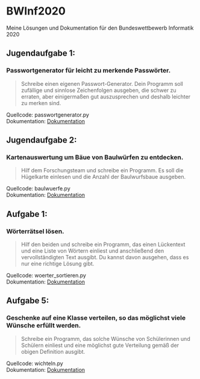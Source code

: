 # BWInf2020
Meine Lösungen und Dokumentation für den Bundeswettbewerb Informatik 2020
## Jugendaufgabe 1:
### Passwortgenerator für leicht zu merkende Passwörter. 
> Schreibe einen eigenen Passwort-Generator. Dein Programm soll zufällige und sinnlose Zeichenfolgen ausgeben, die schwer zu erraten, aber einigermaßen gut auszusprechen und deshalb leichter zu merken sind.

Quellcode: passwortgenerator.py <br>
Dokumentation: <a href="www.google.de">Dokumentation</a>
## Jugendaufgabe 2:
### Kartenauswertung um Bäue von Baulwürfen zu entdecken. 
> Hilf dem Forschungsteam und schreibe ein Programm. Es soll die Hügelkarte einlesen und die Anzahl der Baulwurfsbaue ausgeben.

Quellcode: baulwuerfe.py<br>
Dokumentation: <a href="www.google.de">Dokumentation</a>

## Aufgabe 1:
### Wörterrätsel lösen. 
> Hilf den beiden und schreibe ein Programm, das einen Lückentext und eine Liste von Wörtern einliest und anschließend den vervollständigten Text ausgibt. Du kannst davon ausgehen, dass es nur eine richtige Lösung gibt.

Quellcode: woerter_sortieren.py<br>
Dokumentation: <a href="www.google.de">Dokumentation</a>

## Aufgabe 5:
### Geschenke auf eine Klasse verteilen, so das möglichst viele Wünsche erfüllt werden. 
> Schreibe ein Programm, das solche Wünsche von Schülerinnen und Schülern einliest und eine möglichst gute Verteilung gemäß der obigen Definition ausgibt.

Quellcode: wichteln.py<br>
Dokumentation: <a href="www.google.de">Dokumentation</a>

